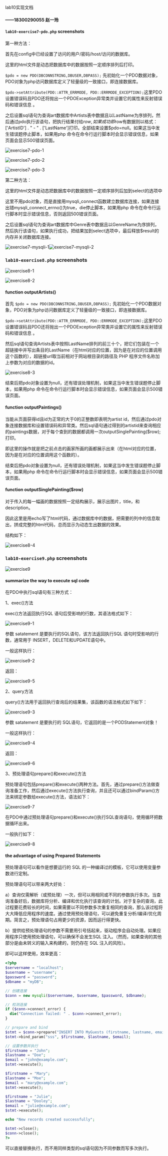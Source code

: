 lab10实现文档

#### ——18300290055 赵一玲



#### `lab10-exercise7-pdo.php`  screenshots

第一种方法：

首先在config中已经设置了访问的用户/密码/host/访问的数据库。

这里的html文件是动态把数据库中的数据按照一定顺序排列后打印。

 `$pdo = new PDO(DBCONNSTRING,DBUSER,DBPASS);`  先初始化一个PDO数据对象，PDO对象为php访问数据库定义了轻量级的一致接口，即连接数据库。

`$pdo->setAttribute(PDO::ATTR_ERRMODE, PDO::ERRMODE_EXCEPTION);`这里PDO设置错误码且PDO还将抛出一个PDOException异常类并设置它的属性来反射错误码和错误信息  。

之后设置sql语句为查询art数据库中Artists表中数据且以LastName为序排列，然后通过pdo执行该语句，把执行结果付给$row,如果成功即$row有数据则以格式：['ArtistID'] . " - " . ['LastName']打印。全部结束设置$pdo=null。如果这当中发生错误题停止脚本，如果用php 命令在命令行运行脚本时会显示错误信息，如果页面会显示500错误页面。



![exercise7-pdo-1](screenshots/exercise7-pdo-1.png)

![exercise7-pdo-2](screenshots/exercise7-pdo-2.png)

![exercise7-pdo-3](screenshots/exercise7-pdo-3.png)

第二种方法：

这里的html文件是动态把数据库中的数据按照一定顺序排列后加到select的选项中

这里不用pdo对象，而是直接用mysqli_connect函数建立数据库连接，如果连接出错mysqli_connect_errno()为true，die停止脚本，如果用php 命令在命令行运行脚本时显示错误信息，否则返回500错误页面。

之后设置sql语句为查询art数据库中Genre表中数据且以GenreName为序排列，然后执行该语句，如果执行成功，把结果加到select选项中，最后释放$result的内存并关闭数据库连接。

![exercise7-mysqli-1](screenshots/exercise7-mysqli-1.png)![exercise7-mysqli-2](screenshots/exercise7-mysqli-2.png)

### `lab10-exercise8.php`  screenshots

![exercise8-1](screenshots/exercise8-1.png)



![exercise8-2](screenshots/exercise8-2.png)

#### function outputArtists()

首先 `$pdo = new PDO(DBCONNSTRING,DBUSER,DBPASS);`  先初始化一个PDO数据对象，PDO对象为php访问数据库定义了轻量级的一致接口，即连接数据库。

`$pdo->setAttribute(PDO::ATTR_ERRMODE, PDO::ERRMODE_EXCEPTION);`这里PDO设置错误码且PDO还将抛出一个PDOException异常类并设置它的属性来反射错误码和错误信息  。

然后sql语句查询Artists表中按照LastName排列的前三十个，把它们包装在一个超链接中并写出条目的LastName（在html对应的位置，因为是在对应的位置调用这个函数的），超链接url取当前相对于网站根目录的路径及 PHP 程序文件名称加上参数为对应的数据的id。

![exercise8-3](screenshots/exercise8-3.png)

结束后把pdo对象设置为null，还有错误处理机制，如果这当中发生错误题停止脚本，如果用php 命令在命令行运行脚本时会显示错误信息，如果页面会显示500错误页面。

#### function outputPaintings()

当能从页面获得id且id为正常的大于0的正整数即表明为artist id，然后通过pdo对象连接数据库和设置错误码和异常类。然后sql语句通过得到的artistid来查询相应的paintings数据，对于每个查到的数据都调用一次outputSinglePainting($row);打印。

即这里的操作就是把之前点击的画家所画的画都展示出来（在html对应的位置，因为是在对应的位置调用这个函数的）。

结束后把pdo对象设置为null，还有错误处理机制，如果这当中发生错误题停止脚本，如果用php 命令在命令行运行脚本时会显示错误信息，如果页面会显示500错误页面。

#### function outputSinglePainting($row)

对于传入的每一幅画的数据按照一定结构展示，展示出图片，title，和description。

因此这里是用echo写了html代码，通过数据库中的数据，把需要的列中的信息取出，拼成完整的html代码，总而显示为动态生出数据的效果。

结构如下：

![exercise8-4](screenshots/exercise8-4.png)





### `lab10-exercise9.php`  screenshots

![exercise9](screenshots/exercise9.png)



#### summarize  the  way to execute sql code

在PDO中执行sql语句有三种方式：

1、exec()方法

exec()方法返回执行SQL 语句后受影响的行数，其语法格式如下：

![exercise9-1](screenshots/exercise9-1.png)

参数 satatement 是要执行的SQL语句，该方法返回执行SQL 语句时受影响的行数，通常用于 INSERT，DELETE和UPDATE语句中。

一般这样执行：

![exercise9-2](screenshots/exercise9-2.png)

返回：

![exercise9-5](screenshots/exercise9-5.png)

2、query方法

query()方法用于返回执行查询后的结果集，该函数的语法格式如下如下：

![exercise9-3](screenshots/exercise9-3.png)

参数 satatement 是要执行的 SQL语句，它返回的是一个PODStatement对象！

一般这样执行：

![exercise9-4](screenshots/exercise9-4.png)

返回：

![exercise9-6](screenshots/exercise9-6.png)

3、预处理语句prepare()和execute()方法

预处理语句包括prepare()和execute()两种方法。首先，通过prepare()方法做查询准备工作，然后通过execute()方法执行查询，并且还可以通过bindParam()方法来绑定参数给execute()方法，语法如下：

![exercise9-7](screenshots/exercise9-7.png)

在PDO中通过预处理语句prepare()和execute()执行SQL查询语句，使用循环把数据循环出来。

一般执行如下：

![exercise9-8](screenshots/exercise9-8.png)



#### the advantage of using Prepared Statements

预处理语句可以看作是想要运行的 SQL 的一种编译过的模板，它可以使用变量参数进行定制。

预处理语句可以带来两大好处： 

a）查询仅需解析（或预处理）一次，但可以用相同或不同的参数执行多次。当查询准备好后，数据库将分析、编译和优化执行该查询的计划。对于复杂的查询，此过程要花费较长的时间，如果需要以不同参数多次重复相同的查询，那么该过程将大大降低应用程序的速度。通过使用预处理语句，可以避免重复分析/编译/优化周期。简言之，预处理语句占用更少的资源，因而运行得更快。 

b）提供给预处理语句的参数不需要用引号括起来，驱动程序会自动处理。如果应用程序只使用预处理语句，可以确保不会发生SQL 注入。（然而，如果查询的其他部分是由未转义的输入来构建的，则仍存在 SQL 注入的风险）。  

即可以这样使用，效率更高：

```php
<?php
$servername = "localhost";
$username = "username";
$password = "password";
$dbname = "myDB";

// 创建连接
$conn = new mysqli($servername, $username, $password, $dbname);

// 检测连接
if ($conn->connect_error) {
  die("Connection failed: " . $conn->connect_error);
}

// prepare and bind
$stmt = $conn->prepare("INSERT INTO MyGuests (firstname, lastname, email) VALUES(?, ?, ?)");
$stmt->bind_param("sss", $firstname, $lastname, $email);

// 设置参数并执行
$firstname = "John";
$lastname = "Doe";
$email = "john@example.com";
$stmt->execute();

$firstname = "Mary";
$lastname = "Moe";
$email = "mary@example.com";
$stmt->execute();

$firstname = "Julie";
$lastname = "Dooley";
$email = "julie@example.com";
$stmt->execute();

echo "New records created successfully";

$stmt->close();
$conn->close();
?>
```

可以直接替换执行，而不用同样类型的sql语句因为不同参数而写多次执行。







